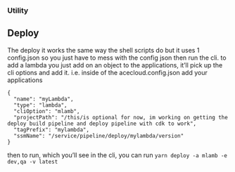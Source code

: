 ### Utility

## Deploy 

The deploy it works the same way the shell scripts do but it uses 1 config.json so you just have to mess with the config json then run the cli. to add a lambda you just add on an object to the applications, it’ll pick up the cli options and add it. i.e.
inside of the acecloud.config.json add your applications
```
{
  "name": "myLambda",
  "type": "lambda",
  "cliOption": "mlamb",
  "projectPath": "/this/is optional for now, im working on getting the deploy build pipeline and deploy pipeline with cdk to work",
  "tagPrefix": "mylambda",
  "ssmName": "/service/pipeline/deploy/mylambda/version"
}
```
then to run, which you’ll see in the cli, you can run `yarn deploy -a mlamb -e dev,qa -v latest`
